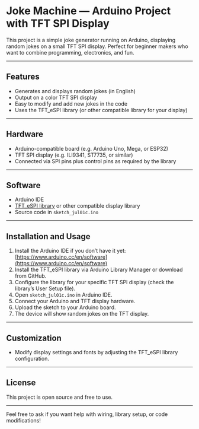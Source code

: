 # Joke Machine — Arduino Project with TFT SPI Display

This project is a simple joke generator running on Arduino, displaying random jokes on a small TFT SPI display. Perfect for beginner makers who want to combine programming, electronics, and fun.

---

## Features

- Generates and displays random jokes (in English)
- Output on a color TFT SPI display
- Easy to modify and add new jokes in the code
- Uses the TFT_eSPI library (or other compatible library for your display)

---

## Hardware

- Arduino-compatible board (e.g. Arduino Uno, Mega, or ESP32)
- TFT SPI display (e.g. ILI9341, ST7735, or similar)
- Connected via SPI pins plus control pins as required by the library

---

## Software

- Arduino IDE
- [TFT_eSPI library](https://github.com/Bodmer/TFT_eSPI) or other compatible display library
- Source code in `sketch_jul01c.ino`

---

## Installation and Usage

1. Install the Arduino IDE if you don’t have it yet: [https://www.arduino.cc/en/software](https://www.arduino.cc/en/software)
2. Install the TFT_eSPI library via Arduino Library Manager or download from GitHub.
3. Configure the library for your specific TFT SPI display (check the library’s User Setup file).
4. Open `sketch_jul01c.ino` in Arduino IDE.
5. Connect your Arduino and TFT display hardware.
6. Upload the sketch to your Arduino board.
7. The device will show random jokes on the TFT display.

---

## Customization


- Modify display settings and fonts by adjusting the TFT_eSPI library configuration.

---

## License

This project is open source and free to use.

---

Feel free to ask if you want help with wiring, library setup, or code modifications!

